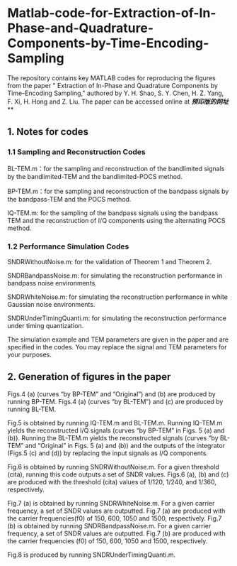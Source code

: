 # Matlab-code-for-Extraction-of-In-Phase-and-Quadrature-Components-by-Time-Encoding-Sampling
The repository contains key MATLAB codes for reproducing the figures from the paper " Extraction of In-Phase and Quadrature Components by Time-Encoding Sampling," authored by Y. H. Shao, S. Y. Chen, H. Z. Yang, F. Xi, H. Hong and Z. Liu. The paper can be accessed online at ***********预印版的网址*************
## 1.	Notes for codes
###   1.1 Sampling and Reconstruction Codes
BL-TEM.m：for the sampling and reconstruction of the bandlimited signals by the bandlimited-TEM and the bandlimited-POCS method.

BP-TEM.m：for the sampling and reconstruction of the bandpass signals by the bandpass-TEM and the POCS method.

IQ-TEM.m: for the sampling of the bandpass signals using the bandpass TEM and the reconstruction of I/Q components using the alternating POCS method.


###   1.2 Performance Simulation Codes
SNDRWithoutNoise.m: for the validation of Theorem 1 and Theorem 2.

SNDRBandpassNoise.m: for simulating the reconstruction performance in bandpass noise environments.

SNDRWhiteNoise.m: for simulating the reconstruction performance in white Gaussian noise environments.

SNDRUnderTimingQuanti.m: for simulating the reconstruction performance under timing quantization.

The simulation example and TEM parameters are given in the paper and are specified in the codes. You may replace the signal and TEM parameters for your purposes.

## 2.	Generation of figures in the paper
Figs.4 (a) (curves “by BP-TEM” and “Original”) and (b) are produced by running BP-TEM.
Figs.4 (a) (curves “by BL-TEM”) and (c) are produced by running BL-TEM.

Fig.5 is obtained by running IQ-TEM.m and BL-TEM.m. Running IQ-TEM.m yields the reconstructed I/Q signals (curves “by BP-TEM” in Figs. 5 (a) and (b)). Running the BL-TEM.m yields the reconstructed signals (curves “by BL-TEM” and “Original” in Figs. 5 (a) and (b)) and the outputs of the integrator (Figs.5 (c) and (d)) by replacing the input signals as I/Q components.

Fig.6 is obtained by running SNDRWithoutNoise.m. For a given threshold (cita), running this code outputs a set of SNDR values. Figs.6 (a), (b) and (c) are produced with the threshold (cita) values of 1/120, 1/240, and 1/360, respectively.

Fig.7 (a) is obtained by running SNDRWhiteNoise.m. For a given carrier frequency, a set of SNDR values are outputted. Fig.7 (a) are produced with the carrier frequencies(f0) of 150, 600, 1050 and 1500, respectively.
Fig.7 (b) is obtained by running SNDRBandpassNoise.m. For a given carrier frequency, a set of SNDR values are outputted. Fig.7 (b) are produced with the carrier frequencies (f0) of 150, 600, 1050 and 1500, respectively.

Fig.8 is produced by running SNDRUnderTimingQuanti.m.
